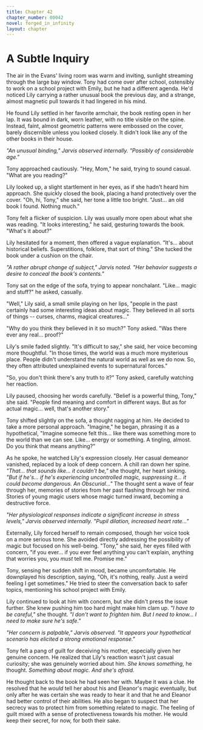 ```yaml
---
title: Chapter 42
chapter_number: 00042
novel: forged_in_infinity
layout: chapter
---
```


# **A Subtle Inquiry**

The air in the Evans' living room was warm and inviting, sunlight
streaming through the large bay window. Tony had come over after school,
ostensibly to work on a school project with Emily, but he had a
different agenda. He\'d noticed Lily carrying a rather unusual book the
previous day, and a strange, almost magnetic pull towards it had
lingered in his mind.

He found Lily settled in her favorite armchair, the book resting open in
her lap. It was bound in dark, worn leather, with no title visible on
the spine. Instead, faint, almost geometric patterns were embossed on
the cover, barely discernible unless you looked closely. It didn\'t look
like any of the other books in their house.

*"An unusual binding," Jarvis observed internally. "Possibly of
considerable age."*

Tony approached cautiously. "Hey, Mom," he said, trying to sound casual.
"What are you reading?"

Lily looked up, a slight startlement in her eyes, as if she hadn\'t
heard him approach. She quickly closed the book, placing a hand
protectively over the cover. "Oh, hi, Tony," she said, her tone a little
too bright. "Just... an old book I found. Nothing much."

Tony felt a flicker of suspicion. Lily was usually more open about what
she was reading. "It looks interesting," he said, gesturing towards the
book. "What's it about?"

Lily hesitated for a moment, then offered a vague explanation. "It's...
about historical beliefs. Superstitions, folklore, that sort of thing."
She tucked the book under a cushion on the chair.

*"A rather abrupt change of subject," Jarvis noted. "Her behavior
suggests a desire to conceal the book's contents."*

Tony sat on the edge of the sofa, trying to appear nonchalant. "Like...
magic and stuff?" he asked, casually.

"Well," Lily said, a small smile playing on her lips, "people in the
past certainly had some interesting ideas about magic. They believed in
all sorts of things -- curses, charms, magical creatures..."

"Why do you think they believed in it so much?" Tony asked. "Was there
ever any real... proof?"

Lily's smile faded slightly. "It's difficult to say," she said, her
voice becoming more thoughtful. "In those times, the world was a much
more mysterious place. People didn't understand the natural world as
well as we do now. So, they often attributed unexplained events to
supernatural forces."

"So, you don't think there's any truth to it?" Tony asked, carefully
watching her reaction.

Lily paused, choosing her words carefully. "Belief is a powerful thing,
Tony," she said. "People find meaning and comfort in different ways. But
as for actual magic... well, that's another story."

Tony shifted slightly on the sofa, a thought nagging at him. He decided
to take a more personal approach. "Imagine," he began, phrasing it as a
hypothetical, "Imagine someone felt this... like there was something
more to the world than we can see. Like... energy or something. A
tingling, almost. Do you think that means anything?"

As he spoke, he watched Lily's expression closely. Her casual demeanor
vanished, replaced by a look of deep concern. A chill ran down her
spine. *"That... that sounds like... it couldn't be,"* she thought, her
heart sinking. *"But if he's... if he's experiencing uncontrolled magic,
suppressing it... it could become dangerous. An Obscurial..."* The
thought sent a wave of fear through her, memories of stories from her
past flashing through her mind. Stories of young magic users whose magic
turned inward, becoming a destructive force.

*"Her physiological responses indicate a significant increase in stress
levels," Jarvis observed internally. "Pupil dilation, increased heart
rate..."*

Externally, Lily forced herself to remain composed, though her voice
took on a more serious tone. She avoided directly addressing the
possibility of magic but focused on his well-being. "Tony," she said,
her eyes filled with concern, "if you ever... if you ever feel anything
you can't explain, anything that worries you, you *must* tell me.
Promise me."

Tony, sensing her sudden shift in mood, became uncomfortable. He
downplayed his description, saying, "Oh, it's nothing, really. Just a
weird feeling I get sometimes." He tried to steer the conversation back
to safer topics, mentioning his school project with Emily.

Lily continued to look at him with concern, but she didn't press the
issue further. She knew pushing him too hard might make him clam up. *"I
have to be careful,"* she thought. *"I don't want to frighten him. But I
need to know... I need to make sure he's safe."*

*"Her concern is palpable," Jarvis observed. "It appears your
hypothetical scenario has elicited a strong emotional response."*

Tony felt a pang of guilt for deceiving his mother, especially given her
genuine concern. He realized that Lily's reaction wasn't just casual
curiosity; she was genuinely worried about him. *She knows something,*
he thought. *Something about magic. And she's afraid.*

He thought back to the book he had seen her with. Maybe it was a clue.
He resolved that he *would* tell her about his and Eleanor's magic
eventually, but only after he was certain she was ready to hear it and
that he and Eleanor had better control of their abilities. He also began
to suspect that her secrecy was to protect him from something related to
magic. The feeling of guilt mixed with a sense of protectiveness towards
his mother. He would keep their secret, for now, for both their sake.
